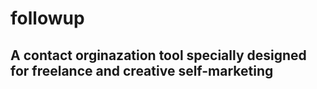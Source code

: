 # followup 

## A contact orginazation tool specially designed for freelance and creative self-marketing
